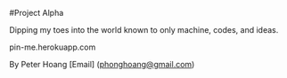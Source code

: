 #Project Alpha

Dipping my toes into the world known to only machine, codes, and ideas. 

pin-me.herokuapp.com

By Peter Hoang [Email] (phonghoang@gmail.com)
